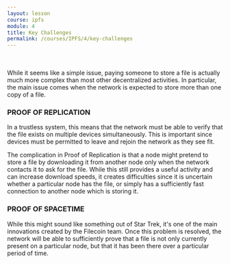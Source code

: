 ```yaml
---
layout: lesson
course: ipfs
module: 4
title: Key Challenges
permalink: /courses/IPFS/4/key-challenges
---
```

<br>
<br>
<span class="openingParagraph">
While it seems like a simple issue, paying someone to store a file is actually much more complex than most other decentralized activities. In particular, the main issue comes when the network is expected to store more than one copy of a file.</span>

<h3>PROOF OF REPLICATION</h3>
In a trustless system, this means that the network must be able to verify that the file exists on multiple devices simultaneously. This is important since devices must be permitted to leave and rejoin the network as they see fit.

The complication in Proof of Replication is that a node might pretend to store a file by downloading it from another node only when the network contacts it to ask for the file. While this still provides a useful activity and can increase download speeds, it creates difficulties since it is uncertain whether a particular node has the file, or simply has a sufficiently fast connection to another node which is storing it.

<h3>PROOF OF SPACETIME</h3>
While this might sound like something out of Star Trek, it's one of the main innovations created by the Filecoin team. Once this problem is resolved, the network will be able to sufficiently prove that a file is not only currently present on a particular node, but that it has been there over a particular period of time.
